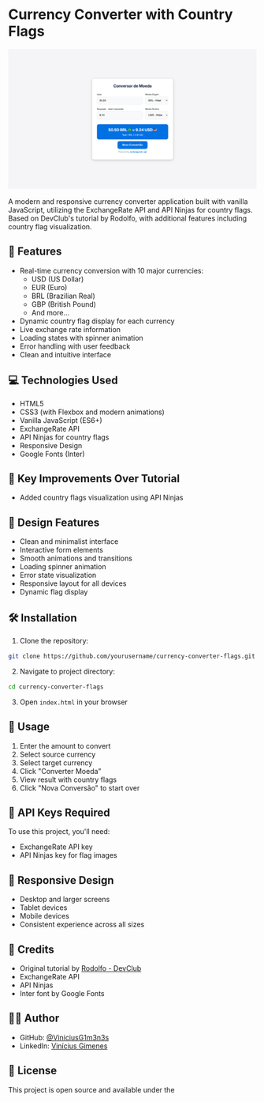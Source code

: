 # Currency Converter with Country Flags

![Currency Converter Preview](preview.png)

A modern and responsive currency converter application built with vanilla JavaScript, utilizing the ExchangeRate API and API Ninjas for country flags. Based on DevClub's tutorial by Rodolfo, with additional features including country flag visualization.

## 🚀 Features

- Real-time currency conversion with 10 major currencies:
  - USD (US Dollar)
  - EUR (Euro)
  - BRL (Brazilian Real)
  - GBP (British Pound)
  - And more...
- Dynamic country flag display for each currency
- Live exchange rate information
- Loading states with spinner animation
- Error handling with user feedback
- Clean and intuitive interface

## 💻 Technologies Used

- HTML5
- CSS3 (with Flexbox and modern animations)
- Vanilla JavaScript (ES6+)
- ExchangeRate API
- API Ninjas for country flags
- Responsive Design
- Google Fonts (Inter)

## 🌟 Key Improvements Over Tutorial

- Added country flags visualization using API Ninjas
  
## 🎨 Design Features

- Clean and minimalist interface
- Interactive form elements
- Smooth animations and transitions
- Loading spinner animation
- Error state visualization
- Responsive layout for all devices
- Dynamic flag display

## 🛠️ Installation

1. Clone the repository:
```bash
git clone https://github.com/yourusername/currency-converter-flags.git
```

2. Navigate to project directory:
```bash
cd currency-converter-flags
```

3. Open `index.html` in your browser

## 🔧 Usage

1. Enter the amount to convert
2. Select source currency
3. Select target currency
4. Click "Converter Moeda"
5. View result with country flags
6. Click "Nova Conversão" to start over

## 🔑 API Keys Required

To use this project, you'll need:
- ExchangeRate API key
- API Ninjas key for flag images

## 📱 Responsive Design

- Desktop and larger screens
- Tablet devices
- Mobile devices
- Consistent experience across all sizes

## 🙏 Credits

- Original tutorial by [Rodolfo - DevClub](https://www.youtube.com/watch?v=RBRybGiw6KM)
- ExchangeRate API
- API Ninjas
- Inter font by Google Fonts

## 👨‍💻 Author

- GitHub: [@ViniciusG1m3n3s](https://github.com/ViniciusG1m3n3s)
- LinkedIn: [Vinícius Gimenes](http://www.linkedin.com/in/vinícius-gimenes-7bba93199)

## 📝 License

This project is open source and available under the
